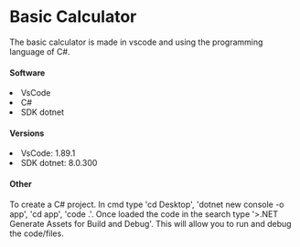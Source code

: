 <h1>Basic Calculator</h1>
<p>
    The basic calculator is made in vscode and using the programming language of C#.
</p>
<h4>Software</h4>
<li>VsCode</li>
<li>C#</li>
<li>SDK dotnet</li>

<h4>Versions</h4>
<li>VsCode: 1.89.1</li>
<li>SDK dotnet: 8.0.300</li>

<h4>Other</h4>
<p>
    To create a C# project. In cmd type 'cd Desktop', 'dotnet new console -o app', 'cd app', 'code .'.
    Once loaded the code in the search type '>.NET Generate Assets for Build and Debug'.
    This will allow you to run and debug the code/files.
</p>